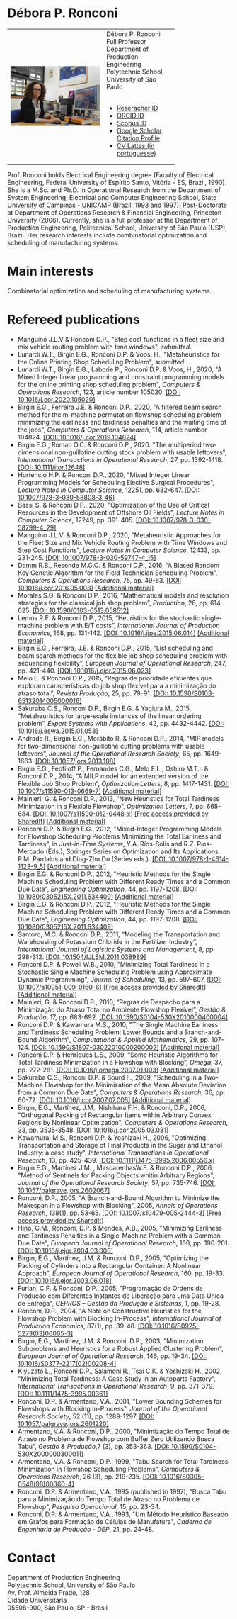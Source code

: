 <!DOCTYPE html>
<html>
<body>

<h1>Débora P. Ronconi</h1>

<table style="width:10cm">
  <tr>
    <td><img src="photo.jpg"</img></td>
    <td>Débora P. Ronconi<br> 
        Full Professor<br> 
        Department of Production Engineering<br>
        Polytechnic School, University of São Paulo<br><br>
        <ul>
        <li><a href="https://publons.com/researcher/2330687/debora-p-ronconi/">Reseracher ID</a></li>
        <li><a href="https://orcid.org/0000-0001-7647-2328">ORCID ID</a></li>
        <li><a href="https://www.scopus.com/authid/detail.uri?authorId=6507620724">Scopus ID</a></li>
        <li><a href="https://scholar.google.com.br/citations?user=PYRW_-4AAAAJ&hl=en">Google Scholar Citation Profile</a></li>
        <li><a href="http://lattes.cnpq.br/8061079976642641">CV Lattes (in portuguesse)</li>
        </ul>
    </td> 
  </tr>
 </table>

<p>Prof. Ronconi holds Electrical Engineering degree (Faculty of Electrical Engineering, Federal University of Espírito Santo, Vitória - ES, Brazil, 1990). She is a M.Sc. and Ph.D. in Operational Research from the Department of System Engineering, Electrical and Computer Engineering School, State University of Campinas - UNICAMP (Brazil, 1993 and 1997). Post-Doctorate at Department of Operations Research & Financial Engineering, Princeton University (2006). Currently, she is a full professor at the Department of Production Engineering, Politecnical School, University of São Paulo (USP), Brazil. Her research interests include combinatorial optimization and scheduling of manufacturing systems.</p>

<h1>Main interests</h1>

<p>Combinatorial optimization and scheduling of manufacturing systems.</p>

<h1>Refereed publications</h1>

<ul>

<li>Manguino J.L.V & Ronconi D.P., "Step cost functions in a fleet size and mix vehicle routing problem with time windows", <i>submitted</i>.</li>

<li>Lunardi W.T., Birgin E.G., Ronconi D.P. & Voos, H., "Metaheuristics for the Online Printing Shop Scheduling Problem", <i>submitted</i>.</li> 
  
<li>Lunardi W.T., Birgin E.G., Laborie P., Ronconi D.P. & Voos, H., 2020, "A Mixed Integer linear programming and constraint programming models for the online printing shop scheduling problem", <i>Computers & Operations Research</i>, 123, article number 105020.
<a href="https://doi.org/10.1016/j.cor.2020.105020">[DOI: 10.1016/j.cor.2020.105020]</a></li>

<li>Birgin E.G., Ferreira J.E. & Ronconi D.P., 2020, "A filtered beam search method for the m-machine permutation flowshop scheduling problem minimizing the earliness and tardiness penalties and the waiting time of the jobs", <i>Computers & Operations Research</i>, 114, article number 104824.
<a href="https://doi.org/10.1016/j.cor.2019.104824">[DOI: 10.1016/j.cor.2019.104824]</a></li>

<li>Birgin E.G., Romao O.C. & Ronconi D.P., 2020. "The multiperiod two-dimensional non-guillotine cutting stock problem with usable leftovers", <i>International Transactions in Operational Research</i>, 27, pp. 1392-1418.
<a href="https://doi.org/10.1111/itor.12648">[DOI: 10.1111/itor.12648]</a></li>

<li>Hortencio H.P. & Ronconi D.P., 2020, "Mixed Integer Linear Programming Models for Scheduling Elective Surgical Procedures", <i>Lecture Notes in Computer Science</i>, 12251, pp. 632-647.
<a href="https://doi.org/10.1007/978-3-030-58808-3_46">[DOI: 10.1007/978-3-030-58808-3_46]</a></li>

<li>Bassi S. & Ronconi D.P., 2020, "Optimization of the Use of Critical Resources in the Development of Offshore Oil Fields", <i>Lecture Notes in Computer Science</i>, 12249, pp. 391-405.
<a href="https://doi.org/10.1007/978-3-030-58799-4_29">[DOI: 10.1007/978-3-030-58799-4_29]</a></li>

<li>Manguino J.L.V. & Ronconi D.P., 2020, "Metaheuristic Approaches for the Fleet Size and Mix Vehicle Routing Problem with Time Windows and Step Cost Functions", <i>Lecture Notes in Computer Science</i>, 12433, pp. 231-245.
<a href="https://doi.org/10.1007/978-3-030-59747-4_15">[DOI: 10.1007/978-3-030-59747-4_15]</a></li>
  
<li>Damm R.B., Resende M.G.C. & Ronconi D.P., 2016, “A Biased Random Key Genetic Algorithm for the Field Technician Scheduling Problem”, <i>Computers & Operations Research</i>, 75, pp. 49-63. 
  <a href="https://doi.org/10.1016/j.cor.2016.05.003">[DOI: 10.1016/j.cor.2016.05.003]</a>
  <a href="AdditionalMaterial/InstResul.zip">[Additional material]</a></li>

<li>Morales S.G. & Ronconi D.P., 2016, “Mathematical models and resolution strategies for the classical job shop problem”, <i>Production</i>, 26, pp. 614-625.
  <a href="https://doi.org/10.1590/0103-6513.058512">[DOI: 10.1590/0103-6513.058512]</a></li>

<li>Lemos R.F. & Ronconi D.P., 2015, “Heuristics for the stochastic single-machine problem with E/T costs”, <i>International Journal of Production Economics</i>, 168, pp. 131-142. 
  <a href="https://doi.org/10.1016/j.ijpe.2015.06.014">[DOI: 10.1016/j.ijpe.2015.06.014]</a>
  <a href="AdditionalMaterial/Data.zip">[Additional material]</a></li>

<li>Birgin E.G., Ferreira, J.E. & Ronconi D.P., 2015, “List scheduling and beam search methods for the flexible job shop scheduling problem with sequencing flexibility”, <i>European Journal of Operational Research</i>, 247, pp. 421-440.
<a href="https://doi.org/10.1016/j.ejor.2015.06.023">[DOI: 10.1016/j.ejor.2015.06.023]</a></li>

<li>Melo E. & Ronconi D.P., 2015, “Regras de prioridade eficientes que exploram características do job shop flexível para a minimização do atraso total”, <i>Revista Produção</i>, 25, pp. 79-91.
<a href="http://dx.doi.org/10.1590/S0103-65132014005000016">[DOI: 10.1590/S0103-65132014005000016]</a></li>

<li>Sakuraba C.S., Ronconi D.P., Birgin E.G. & Yagiura M., 2015, “Metaheuristics for large-scale instances of the linear ordering problem”, <i>Expert Systems with Applications</i>, 42, pp. 4432-4442.
<a href="https://doi.org/10.1016/j.eswa.2015.01.053">[DOI: 10.1016/j.eswa.2015.01.053]</a></li>

<li>Andrade R., Birgin E.G., Morábito R. & Ronconi D.P., 2014, “MIP models for two-dimensional non-guillotine cutting problems with usable leftovers”, <i>Journal of the Operational Research Society</i>, 65, pp. 1649-1663.
<a href="https://doi.org/10.1057/jors.2013.108">[DOI: 10.1057/jors.2013.108]</a></li>

<li>Birgin E.G., Feofiloff P., Fernandes C.G., Melo E.L., Oshiro M.T.I. & Ronconi D.P., 2014, “A MILP model for an extended version of the Flexible Job Shop Problem”, <i>Optimization Letters</i>, 8, pp. 1417-1431.
<a href="https://doi.org/10.1007/s11590-013-0669-7">[DOI: 10.1007/s11590-013-0669-7]</a>
  <a href="http://www.ime.usp.br/~cris/fjs/">[Additional material]</a></li>

<li>Mainieri, G. & Ronconi D.P., 2013, “New Heuristics for Total Tardiness Minimization in a Flexible Flowshop”, <i>Optimization Letters</i>, 7, pp. 665-684.
<a href="https://doi.org/10.1007/s11590-012-0448-x">[DOI: 10.1007/s11590-012-0448-x]</a>
  <a href="https://rdcu.be/b89qD">[Free access provided by SharedIt]</a>
  <a href="AdditionalMaterial/Instances.zip">[Additional material]</a></li>

<li>Ronconi D.P. & Birgin E.G., 2012, "Mixed-Integer Programming Models for Flowshop Scheduling Problems Minimizing the Total Earliness and Tardiness", in <i>Just-in-Time Systems</i>, Y.A. Ríos-Solís and R.Z. Ríos-Mercado (Eds.), Springer Series on Optimization and Its Applications, P.M. Pardalos and Ding-Zhu Du (Series eds.).
<a href="https://doi.org/10.1007/978-1-4614-1123-9_5">[DOI: 10.1007/978-1-4614-1123-9_5]</a>
  <a href="http://www.ime.usp.br/~egbirgin/sources/rob/">[Additional material]</a></li>

<li>Birgin E.G. & Ronconi D.P., 2012, "Heuristic Methods for the Single Machine Scheduling Problem with Different Ready Times and a Common Due Date", <i>Engineering Optimization</i>, 44, pp. 1197-1208.
  <a href="https://doi.org/10.1080/0305215X.2011.634409">[DOI: 10.1080/0305215X.2011.634409]</a>
  <a href="http://www.ime.usp.br/~egbirgin/sources/bro/">[Additional material]</a></li>
  
<li>Birgin E.G. & Ronconi D.P., 2012, "Heuristic Methods for the Single Machine Scheduling Problem with Different Ready Times and a Common Due Date", <i>Engineering Optimization</i>, 44, pp. 1197-1208.
<a href="https://doi.org/10.1080/0305215X.2011.634409">[DOI: 10.1080/0305215X.2011.634409]</a></li>

<li>Santoro, M.C. & Ronconi D.P., 2011, “Modeling the Transportation and Warehousing of Potassium Chloride in the Fertilizer Industry”, <i>International Journal of Logistics Systems and Management</i>, 8, pp. 298-312.
<a href=“https://doi.org/10.1504/IJLSM.2011.038989“>[DOI: 10.1504/IJLSM.2011.038989]</a></li>

<li>Ronconi D.P. & Powell W.B., 2010, "Minimizing Total Tardiness in a Stochastic Single Machine Scheduling Problem using Approximate Dynamic Programming", <i>Journal of Scheduling</i>, 13, pp. 597-607.
  <a href="https://doi.org/10.1007/s10951-009-0160-6">[DOI: 10.1007/s10951-009-0160-6]</a>
  <a href="https://rdcu.be/b89qA">[Free access provided by SharedIt]</a>
  <a href="AdditionalMaterial/ropo2010/">[Additional material]</a></li>
  
<li>Mainieri, G. & Ronconi D.P., 2010, “Regras de Despacho para a Minimização do Atraso Total no Ambiente Flowshop Flexível”, <i>Gestão & Produção</i>, 17, pp. 683-692.
<a href="https://doi.org/10.1590/S0104-530X2010000400004">[DOI: 10.1590/S0104-530X2010000400004]</a></li>

<li>Ronconi D.P. & Kawamura M.S., 2010, "The Single Machine Earliness and Tardiness Scheduling Problem: Lower Bounds and a Branch-and-Bound Algorithm", <i>Computational & Applied Mathematics</i>, 29, pp. 107-124.
  <a href="https://doi.org/10.1590/S1807-03022010000200002">[DOI: 10.1590/S1807-03022010000200002]</a>
  <a href="AdditionalMaterial/roka2010/">[Additional material]</a></li>

<li>Ronconi D.P. & Henriques L.S., 2009, “Some Heuristic Algorithms for Total Tardiness Minimization in a Flowshop with Blocking”, <i>Omega</i>, 37, pp. 272-281.
  <a href="https://doi.org/10.1016/j.omega.2007.01.003">[DOI: 10.1016/j.omega.2007.01.003]</a>
  <a href="AdditionalMaterial/rohe2009/">[Additional material]</a></li>

<li>Sakuraba C.S., Ronconi D.P. & Sourd F., 2009, "Scheduling in a Two-Machine Flowshop for the Minimization of the Mean Absolute Deviation from a Common Due Date", <i>Computers & Operations Research</i>, 36, pp. 60-72.
  <a href="https://doi.org/10.1016/j.cor.2007.07.005">[DOI: 10.1016/j.cor.2007.07.005]</a>
  <a href="AdditionalMaterial/saroso2009/">[Additional material]</a></li>

<li>Birgin, E.G., Martínez, J.M., Nishihara F.H. & Ronconi, D.P., 2006, "Orthogonal Packing of Rectangular Items within Arbitrary Convex Regions by Nonlinear Optimization", <i>Computers & Operations Research</i>, 33, pp. 3535-3548.
<a href="https://doi.org/10.1016/j.cor.2005.03.031">[DOI: 10.1016/j.cor.2005.03.031]</a></li>

<li>Kawamura, M.S., Ronconi D.P. & Yoshizaki H., 2006, "Optimizing Transportation and Storage of Final Products in the Sugar and Ethanol Industry: a case study", <i>International Transactions in Operational Research</i>, 13, pp. 425-439.
<a href="https://doi.org/10.1111/j.1475-3995.2006.00556.x">[DOI: 10.1111/j.1475-3995.2006.00556.x]</a></li>

<li>Birgin E.G., Martínez J.M. , MascarenhasW.F. & Ronconi D.P., 2006, "Method of Sentinels for Packing Objects whitin Arbitrary Regions", <i>Journal of the Operational Research Society</i>, 57, pp. 735-746.
<a href="https://doi.org/10.1057/palgrave.jors.2602067">[DOI: 10.1057/palgrave.jors.2602067]</a></li>

<li>Ronconi, D.P., 2005, "A Branch-and-Bound Algorithm to Minimize the Makespan in a Flowshop with Blocking", 2005, <i>Annals of Operations Research</i>, 138(1), pp. 53-65.
<a href="https://doi.org/10.1007/s10479-005-2444-3">[DOI: 10.1007/s10479-005-2444-3]</a>
<a href="https://rdcu.be/b89qu">[Free access provided by SharedIt]</a></li>

<li>Hino, C.M., Ronconi, D.P. & Mendes, A.B., 2005, "Minimizing Earliness and Tardiness Penalties in a Single-Machine Problem with a Common Due Date", <i>European Journal of Operational Research</i>, 160, pp. 190-201.
<a href="https://doi.org/10.1016/j.ejor.2004.03.006">[DOI: 10.1016/j.ejor.2004.03.006]</a></li>

<li>Birgin, E.G., Martínez, J.M. & Ronconi, D.P., 2005, "Optimizing the Packing of Cylinders into a Rectangular Container: A Nonlinear Approach", <i>European Journal of Operational Research</i>, 160, pp. 19-33.
<a href="https://doi.org/10.1016/j.ejor.2003.06.018">[DOI: 10.1016/j.ejor.2003.06.018]</a></li>

<li>Furlan, C.F. & Ronconi, D.P., 2005, "Programação de Ordens de Produção com Diferentes Instantes de Liberação para uma Data Única de Entrega", <i>GEPROS – Gestão da Produção e Sistemas</i>, 1, pp. 19-28.</li>

<li>Ronconi, D.P., 2004, "A Note on Constructive Heuristics for the Flowshop Problem with Blocking In-Process", <i>International Journal of Production Economics</i>, 87(1), pp. 39-48.
<a href="https://doi.org/10.1016/S0925-5273(03)00065-3">[DOI: 10.1016/S0925-5273(03)00065-3]</a></li>

<li>Birgin, E.G., Martínez, J.M. & Ronconi, D.P., 2003, "Minimization Subproblems and Heuristics for a Robust Applied Clustering Problem", <i>European Journal of Operational Research</i>, 146, pp. 19-34.
<a href="https://doi.org/10.1016/S0377-2217(02)00208-4">[DOI: 10.1016/S0377-2217(02)00208-4]</a></li>

<li>Kiyuzato L., Ronconi D.P., Salamoni R., Tsai C.K. & Yoshizaki H., 2002, "Minimizing Total Tardiness: A Case Study in an Autoparts Factory", <i>International Transactions in Operational Research</i>, 9, pp. 371-379.
<a href="https://doi.org/10.1111/1475-3995.00361">[DOI: 10.1111/1475-3995.00361]</a></li>

<li>Ronconi, D.P. & Armentano, V.A., 2001, "Lower Bounding Schemes for Flowshops with Blocking In-Process", <i>Journal of the Operational Research Society</i>, 52 (11), pp. 1289-1297.
<a href="https://doi.org/10.1057/palgrave.jors.2601220">[DOI: 10.1057/palgrave.jors.2601220]</a></li>

<li>Armentano, V.A. & Ronconi, D.P., 2000, "Minimização do Tempo Total de Atraso no Problema de Flowshop com Buffer Zero Utilizando Busca Tabu", <i>Gestão & Produção</i>,7 (3), pp. 353-363.
<a href="https://doi.org/10.1590/S0104-530X2000000300011">[DOI: 10.1590/S0104-530X2000000300011]</a> </li>

<li>Armentano, V.A. & Ronconi, D.P., 1999, "Tabu Search for Total Tardiness Minimization in Flowshop Scheduling Problems", <i>Computers & Operations Research</i>, 26 (3), pp. 219-235.
<a href="https://doi.org/10.1016/S0305-0548(98)00060-4">[DOI: 10.1016/S0305-0548(98)00060-4]</a></li>

<li>Ronconi, D.P. & Armentano, V.A., 1995 (published in 1997), "Busca Tabu para a Minimização do Tempo Total de Atraso no Problema de Flowshop", <i>Pesquisa Operacional</i>, 15, pp. 23-34.</li>

<li>Ronconi, D.P. & Armentano, V.A., 1993, "Um Método Heurístico Baseado em Grafos para Formação de Células de Manufatura", <i>Caderno de Engenharia de Produção - DEP</i>, 21,  pp. 24-48.</li>

</ul>

<h1>Contact</h1>

<p>
Department of Production Engineering<br>
Polytechnic School, University of São Paulo<br>
Av. Prof. Almeida Prado, 128<br> 
Cidade Universitária<br> 
05508-900, São Paulo, SP - Brasil
</p>

</body>
</html>
